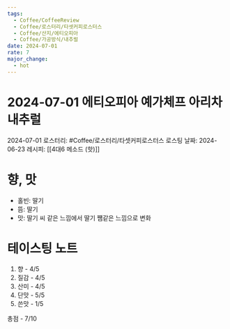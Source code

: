 ```yaml
---
tags:
  - Coffee/CoffeeReview
  - Coffee/로스터리/타셋커피로스터스
  - Coffee/산지/에티오피아
  - Coffee/가공방식/내추럴
date: 2024-07-01
rate: 7
major_change:
  - hot
---
```

# 2024-07-01 에티오피아 예가체프 아리차 내추럴
2024-07-01
로스터리: #Coffee/로스터리/타셋커피로스터스 
로스팅 날짜: 2024-06-23
레시피: [[4대6 메소드 (핫)]]
# 향, 맛
- 홀빈: 딸기
- 뜸: 딸기
- 맛: 딸기 씨 같은 느낌에서 딸기 쩀같은 느낌으로 변화
# 테이스팅 노트
1. 향 - 4/5
2. 질감 - 4/5
3. 산미 - 4/5
4. 단맛 - 5/5
5. 쓴맛 - 1/5

총점 - 7/10